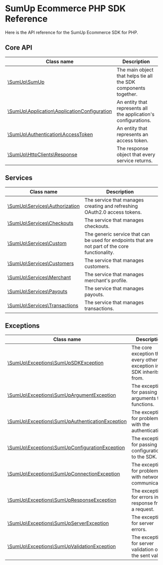 # SumUp Ecommerce PHP SDK Reference

Here is the API reference for the SumUp Ecommerce SDK for PHP.

## Core API

| Class name | Description |
|---	     |---	       |
| [\SumUp\SumUp](https://github.com/sumup/sumup-ecom-php-sdk/blob/master/docs/reference/SumUp.md) | The main object that helps tie all the SDK components together. |
| [\SumUp\Application\ApplicationConfiguration](https://github.com/sumup/sumup-ecom-php-sdk/blob/master/docs/reference/ApplicationConfiguration.md) | An entity that represents all the application's configurations. |
| [\SumUp\Authentication\AccessToken](https://github.com/sumup/sumup-ecom-php-sdk/blob/master/docs/reference/AccessToken.md) | An entity that represents an access token. |
| [\SumUp\HttpClients\Response](https://github.com/sumup/sumup-ecom-php-sdk/blob/master/docs/reference/Response.md) | The response object that every service returns. |

## Services

| Class name | Description |
|---	     |---	       |
| [\SumUp\Services\Authorization](https://github.com/sumup/sumup-ecom-php-sdk/blob/master/docs/reference/Authorization.md) | The service that manages creating and refreshing OAuth2.0 access tokens. |
| [\SumUp\Services\Checkouts](https://github.com/sumup/sumup-ecom-php-sdk/blob/master/docs/reference/Checkouts.md) | The service that manages checkouts. |
| [\SumUp\Services\Custom](https://github.com/sumup/sumup-ecom-php-sdk/blob/master/docs/reference/Custom.md) | The generic service that can be used for endpoints that are not part of the core functionality. |
| [\SumUp\Services\Customers](https://github.com/sumup/sumup-ecom-php-sdk/blob/master/docs/reference/Customers.md) | The service that manages customers. |
| [\SumUp\Services\Merchant](https://github.com/sumup/sumup-ecom-php-sdk/blob/master/docs/reference/Merchant.md) | The service that manages merchant's profile. |
| [\SumUp\Services\Payouts](https://github.com/sumup/sumup-ecom-php-sdk/blob/master/docs/reference/Payouts.md) | The service that manages payouts. |
| [\SumUp\Services\Transactions](https://github.com/sumup/sumup-ecom-php-sdk/blob/master/docs/reference/Transactions.md) | The service that manages transactions. |

<!-- ## HTTP Clients and Response

| Class name | Description |
|---	     |---	       |
| [\SumUp\HttpClients\SumUpCUrlClient]() | The HTTP client for managing cURL requests. |
| [\SumUp\HttpClients\SumUpGuzzleHttpClient]() | The HTTP client for managing [Guzzle HTTP](https://packagist.org/packages/guzzlehttp/guzzle) requests. |
| [\SumUp\HttpClients\HttpClientsFactory]() | The factory class that creates HTTP clients. | -->

## Exceptions

| Class name | Description |
|---	     |---	       |
| [\SumUp\Exceptions\SumUpSDKException](https://github.com/sumup/sumup-ecom-php-sdk/blob/master/docs/reference/SumUpSDKException.md) | The core exception that every other exception in the SDK inherits from. |
| [\SumUp\Exceptions\SumUpArgumentException](https://github.com/sumup/sumup-ecom-php-sdk/blob/master/docs/reference/SumUpArgumentException.md) | The exception for passing bad arguments to functions. |
| [\SumUp\Exceptions\SumUpAuthenticationException](https://github.com/sumup/sumup-ecom-php-sdk/blob/master/docs/reference/SumUpAuthenticationException.md) | The exception for problems with the authentication. |
| [\SumUp\Exceptions\SumUpConfigurationException](https://github.com/sumup/sumup-ecom-php-sdk/blob/master/docs/reference/SumUpConfigurationException.md) | The exception for passing bad configurations to the SDK. |
| [\SumUp\Exceptions\SumUpConnectionException](https://github.com/sumup/sumup-ecom-php-sdk/blob/master/docs/reference/SumUpConnectionException.md) | The exception for problems with network communication. |
| [\SumUp\Exceptions\SumUpResponseException](https://github.com/sumup/sumup-ecom-php-sdk/blob/master/docs/reference/SumUpResponseException.md) | The exception for errors in the response from a request. |
| [\SumUp\Exceptions\SumUpServerException](https://github.com/sumup/sumup-ecom-php-sdk/blob/master/docs/reference/SumUpServerException.md) | The exception for server errors. |
| [\SumUp\Exceptions\SumUpValidationException](https://github.com/sumup/sumup-ecom-php-sdk/blob/master/docs/reference/SumUpValidationException.md) | The exception for server validation of the sent values. |
